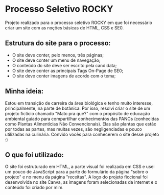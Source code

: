 # Processo Seletivo ROCKY

Projeto realizado para o processo seletivo ROCKY em que foi necessário criar um site com as noções básicas de HTML, CSS e SE0. 

## Estrutura do site para o processo:
- O site deve conter, pelo menos, três páginas;
- O site deve conter um menu de navegação;
- O conteúdo do site deve ser escrito pela candidata;
- O site deve conter as principais Tags On-Page de SE0;
- O site deve conter imagens de acordo com o tema;

## Minha ideia:
Estou em transição de carreira da área biológica e tenho muito interesse, principalmente, na parte de botânica. Por isso, resolvi criar o site de um projeto fictício chamado "Mato pra que?" com o propósito de educação ambiental guiado para compartilhar conhecimentos das PANCs (conhecidas como Plantas Alimentícias Não Convencionais). Elas são plantas que estão por todas as partes, mas muitas vezes, são negligenciadas e pouco utilizadas na culinária. Convido vocês para conhecerem o site desse projeto :)

## O que foi utilizado:
O site foi estruturado em HTML, a parte visual foi realizada em CSS e usei um pouco de JavaScript para a parte do formulário da página "sobre o projeto" e no menu da página "receitas". A logo do projeto ficcional foi desenvolvida no site Canva, as imagens foram selecionadas da internet e o conteúdo foi criado por mim.


